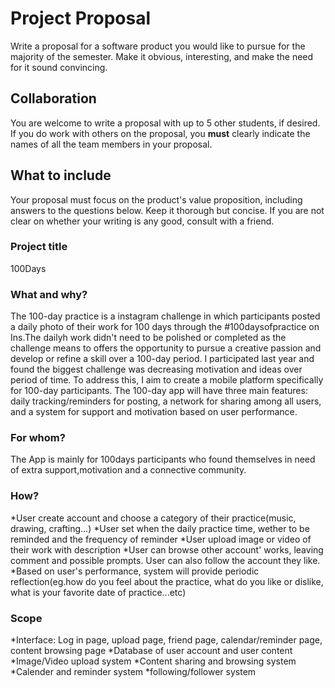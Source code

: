 # Project Proposal

Write a proposal for a software product you would like to pursue for the majority of the semester. Make it obvious, interesting, and make the need for it sound convincing.

## Collaboration

You are welcome to write a proposal with up to 5 other students, if desired. If you do work with others on the proposal, you **must** clearly indicate the names of all the team members in your proposal.

## What to include

Your proposal must focus on the product's value proposition, including answers to the questions below. Keep it thorough but concise. If you are not clear on whether your writing is any good, consult with a friend.

### Project title

100Days 

### What and why?

The 100-day practice is a instagram challenge in which participants posted a daily photo of their work for 100 days through the #100daysofpractice on Ins.The dailyh work didn't need to be polished or completed as the challenge means to offers the opportunity to pursue a creative passion and develop or refine a skill over a 100-day period. I participated last year and found the biggest challenge was decreasing motivation and ideas over period of time. To address this, I aim to create a mobile platform specifically for 100-day participants. The 100-day app will have three main features: daily tracking/reminders for posting, a network for sharing among all users, and a system for support and motivation based on user performance.


### For whom?

The App is mainly for 100days participants who found themselves in need of extra support,motivation and a connective community. 

### How?
*User create account and choose a category of their practice(music, drawing, crafting...)
*User set when the daily practice time, wether to be reminded and the frequency of reminder
*User upload image or video of their work with description 
*User can browse other account' works, leaving comment and possible prompts. User can also follow the account they like. 
*Based on user's performance, system will provide periodic reflection(eg.how do you feel about the practice, what do you like or dislike, what is your favorite date of practice...etc)
 

### Scope
*Interface: Log in page, upload page, friend page, calendar/reminder page, content browsing page
*Database of user account and user content
*Image/Video upload system
*Content sharing and browsing system
*Calender and reminder system 
*following/follower system





